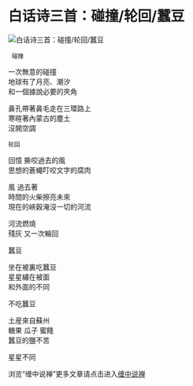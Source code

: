 白话诗三首：碰撞/轮回/蠶豆
====

			

                                                                    

![白话诗三首：碰撞/轮回/蠶豆](http://simg.sinajs.cn/blog7style/images/common/sg_trans.gif)

                                                                    

                                                                    

     碰撞

一次無意的碰撞  
地球有了月亮、潮汐  
和一個據說必要的夾角

鼻孔帶著鼻毛走在三環路上  
寒暄著內蒙古的塵土  
沒開空調

    轮回

回憶 撕咬過去的風  
思想的蒼蠅叮咬文字的腐肉

風  過去著  
時間的火柴擦亮未來  
現在的峽穀淹沒一切的河流

河流燃燒  
殘灰   又一次輪回

  蠶豆

坐在被裏吃蠶豆  
星星繡在被面  
和外面的不同

不吃蠶豆  
  
土産來自蘇州  
糖果 瓜子 蜜餞  
蠶豆的鹽不苦

星星不同

浏览“缠中说禅”更多文章请点击进入[缠中说禅](http://blog.sina.com.cn/m/chzhshch)
